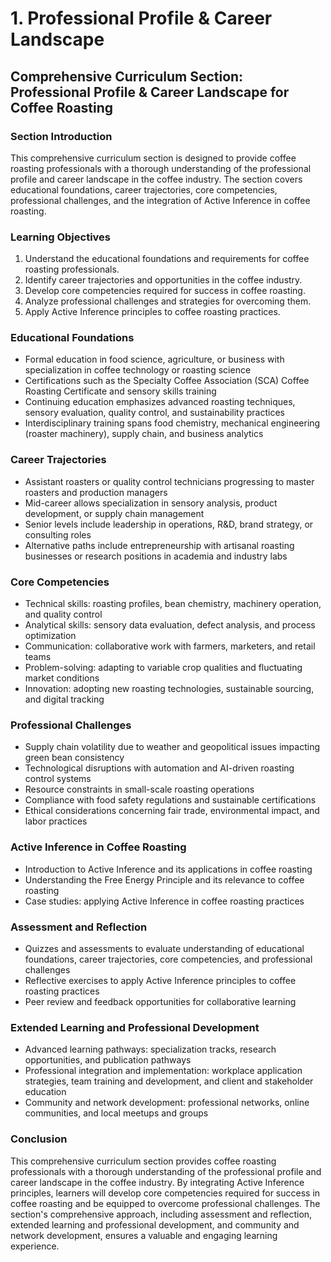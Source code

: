 # 1. Professional Profile & Career Landscape

## Comprehensive Curriculum Section: Professional Profile & Career Landscape for Coffee Roasting

### Section Introduction

This comprehensive curriculum section is designed to provide coffee roasting professionals with a thorough understanding of the professional profile and career landscape in the coffee industry. The section covers educational foundations, career trajectories, core competencies, professional challenges, and the integration of Active Inference in coffee roasting.

### Learning Objectives

1. Understand the educational foundations and requirements for coffee roasting professionals.
2. Identify career trajectories and opportunities in the coffee industry.
3. Develop core competencies required for success in coffee roasting.
4. Analyze professional challenges and strategies for overcoming them.
5. Apply Active Inference principles to coffee roasting practices.

### Educational Foundations

* Formal education in food science, agriculture, or business with specialization in coffee technology or roasting science
* Certifications such as the Specialty Coffee Association (SCA) Coffee Roasting Certificate and sensory skills training
* Continuing education emphasizes advanced roasting techniques, sensory evaluation, quality control, and sustainability practices
* Interdisciplinary training spans food chemistry, mechanical engineering (roaster machinery), supply chain, and business analytics

### Career Trajectories

* Assistant roasters or quality control technicians progressing to master roasters and production managers
* Mid-career allows specialization in sensory analysis, product development, or supply chain management
* Senior levels include leadership in operations, R&D, brand strategy, or consulting roles
* Alternative paths include entrepreneurship with artisanal roasting businesses or research positions in academia and industry labs

### Core Competencies

* Technical skills: roasting profiles, bean chemistry, machinery operation, and quality control
* Analytical skills: sensory data evaluation, defect analysis, and process optimization
* Communication: collaborative work with farmers, marketers, and retail teams
* Problem-solving: adapting to variable crop qualities and fluctuating market conditions
* Innovation: adopting new roasting technologies, sustainable sourcing, and digital tracking

### Professional Challenges

* Supply chain volatility due to weather and geopolitical issues impacting green bean consistency
* Technological disruptions with automation and AI-driven roasting control systems
* Resource constraints in small-scale roasting operations
* Compliance with food safety regulations and sustainable certifications
* Ethical considerations concerning fair trade, environmental impact, and labor practices

### Active Inference in Coffee Roasting

* Introduction to Active Inference and its applications in coffee roasting
* Understanding the Free Energy Principle and its relevance to coffee roasting
* Case studies: applying Active Inference in coffee roasting practices

### Assessment and Reflection

* Quizzes and assessments to evaluate understanding of educational foundations, career trajectories, core competencies, and professional challenges
* Reflective exercises to apply Active Inference principles to coffee roasting practices
* Peer review and feedback opportunities for collaborative learning

### Extended Learning and Professional Development

* Advanced learning pathways: specialization tracks, research opportunities, and publication pathways
* Professional integration and implementation: workplace application strategies, team training and development, and client and stakeholder education
* Community and network development: professional networks, online communities, and local meetups and groups

### Conclusion

This comprehensive curriculum section provides coffee roasting professionals with a thorough understanding of the professional profile and career landscape in the coffee industry. By integrating Active Inference principles, learners will develop core competencies required for success in coffee roasting and be equipped to overcome professional challenges. The section's comprehensive approach, including assessment and reflection, extended learning and professional development, and community and network development, ensures a valuable and engaging learning experience.